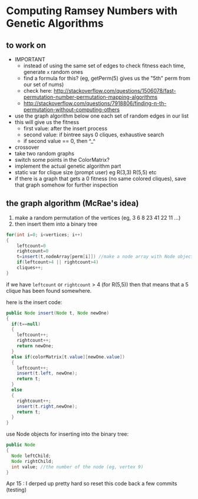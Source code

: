 Computing Ramsey Numbers with Genetic Algorithms
==============

to work on
-------
- IMPORTANT
  - instead of using the same set of edges to check fitness each time, generate `x` random ones
  - find a formula for this? (eg, getPerm(5) gives us the "5th" perm from our set of nums)
  - check here: http://stackoverflow.com/questions/1506078/fast-permutation-number-permutation-mapping-algorithms
  - http://stackoverflow.com/questions/7918806/finding-n-th-permutation-without-computing-others
- use the graph algorithm below one each set of random edges in our list
- this will give us the fitness
  - first value: after the insert process
  - second value: if bintree says 0 cliques, exhaustive search
  - if second value == 0, then ^_^
-  crossover
  - take two random graphs
  - switch some points in the ColorMatrix?
-  implement the actual genetic algorithm part
-  static var for clique size (prompt user) eg R(3,3) R(5,5) etc
-  if there is a graph that gets a 0 fitness (no same colored cliques), save that graph somehow for further inspection

the graph algorithm (McRae's idea)
--------------

1. make a random permutation of the vertices (eg, 3 6 8 23 41 22 11 ...)
2. then insert them into a binary tree 

```java
for(int i=0; i<vertices; i++)
{
    leftcount=0
    rightcount=0
    t=insert(t,nodeArray[perm[i]]) //make a node array with Node objects of all the vertices ahead of time
    if(leftcount>4 || rightcount>4)
    cliques++;
}
```


if we have `leftcount` or `rightcount` > 4 (for R(5,5)) then that means that a 5 clique has been found somewhere. 

here is the insert code:

```java
public Node insert(Node t, Node newOne)
{
  if(t==null)
  {
    leftcount++;
    rightcount++;
    return newOne;
  }
  else if(colorMatrix[t.value][newOne.value])
  {
    leftcount++;
    insert(t.left, newOne);
    return t;
  }
  else
  {
    rightcount++;
    insert(t.right,newOne);
    return t;
  }
}
```

use Node objects for inserting into the binary tree:
```java
public Node
{
  Node leftChild;
  Node rightChild;
  int value; //the number of the node (eg, vertex 9)
}
```

Apr 15 : I derped up pretty hard so reset this code back a few commits (testing)

